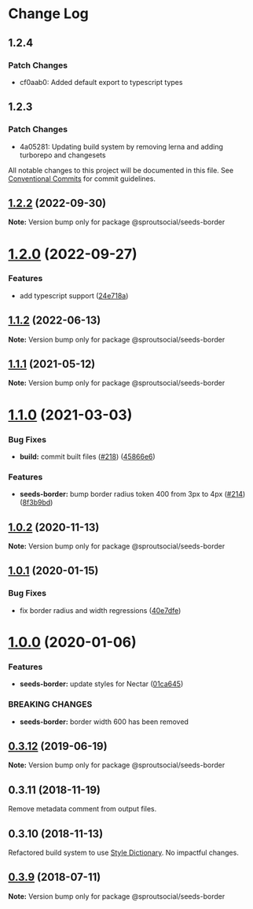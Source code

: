 # Change Log

## 1.2.4

### Patch Changes

- cf0aab0: Added default export to typescript types

## 1.2.3

### Patch Changes

- 4a05281: Updating build system by removing lerna and adding turborepo and changesets

All notable changes to this project will be documented in this file.
See [Conventional Commits](https://conventionalcommits.org) for commit guidelines.

## [1.2.2](https://github.com/sproutsocial/seeds-packets/compare/@sproutsocial/seeds-border@1.2.0...@sproutsocial/seeds-border@1.2.2) (2022-09-30)

**Note:** Version bump only for package @sproutsocial/seeds-border

# [1.2.0](https://github.com/sproutsocial/seeds-packets/compare/@sproutsocial/seeds-border@1.1.2...@sproutsocial/seeds-border@1.2.0) (2022-09-27)

### Features

- add typescript support ([24e718a](https://github.com/sproutsocial/seeds-packets/commit/24e718a26955f40b5645ba86600ff8aa8ba941fa))

## [1.1.2](https://github.com/sproutsocial/seeds-packets/compare/@sproutsocial/seeds-border@1.1.1...@sproutsocial/seeds-border@1.1.2) (2022-06-13)

**Note:** Version bump only for package @sproutsocial/seeds-border

## [1.1.1](https://github.com/sproutsocial/seeds-packets/compare/@sproutsocial/seeds-border@1.1.0...@sproutsocial/seeds-border@1.1.1) (2021-05-12)

**Note:** Version bump only for package @sproutsocial/seeds-border

# [1.1.0](https://github.com/sproutsocial/seeds-packets/compare/@sproutsocial/seeds-border@1.0.2...@sproutsocial/seeds-border@1.1.0) (2021-03-03)

### Bug Fixes

- **build:** commit built files ([#218](https://github.com/sproutsocial/seeds-packets/issues/218)) ([45866e6](https://github.com/sproutsocial/seeds-packets/commit/45866e6))

### Features

- **seeds-border:** bump border radius token 400 from 3px to 4px ([#214](https://github.com/sproutsocial/seeds-packets/issues/214)) ([8f3b9bd](https://github.com/sproutsocial/seeds-packets/commit/8f3b9bd))

## [1.0.2](https://github.com/sproutsocial/seeds-packets/compare/@sproutsocial/seeds-border@1.0.1...@sproutsocial/seeds-border@1.0.2) (2020-11-13)

**Note:** Version bump only for package @sproutsocial/seeds-border

## [1.0.1](https://github.com/sproutsocial/seeds-packets/compare/@sproutsocial/seeds-border@1.0.0...@sproutsocial/seeds-border@1.0.1) (2020-01-15)

### Bug Fixes

- fix border radius and width regressions ([40e7dfe](https://github.com/sproutsocial/seeds-packets/commit/40e7dfe))

# [1.0.0](https://github.com/sproutsocial/seeds-packets/compare/@sproutsocial/seeds-border@0.3.12...@sproutsocial/seeds-border@1.0.0) (2020-01-06)

### Features

- **seeds-border:** update styles for Nectar ([01ca645](https://github.com/sproutsocial/seeds-packets/commit/01ca645))

### BREAKING CHANGES

- **seeds-border:** border width 600 has been removed

## [0.3.12](https://github.com/sproutsocial/seeds/compare/@sproutsocial/seeds-border@0.3.10...@sproutsocial/seeds-border@0.3.12) (2019-06-19)

**Note:** Version bump only for package @sproutsocial/seeds-border

## 0.3.11 (2018-11-19)

Remove metadata comment from output files.

## 0.3.10 (2018-11-13)

Refactored build system to use [Style Dictionary](https://amzn.github.io/style-dictionary). No impactful changes.

<a name="0.3.9"></a>

## [0.3.9](https://github.com/sproutsocial/seeds/compare/@sproutsocial/seeds-border@0.3.8...@sproutsocial/seeds-border@0.3.9) (2018-07-11)

**Note:** Version bump only for package @sproutsocial/seeds-border
